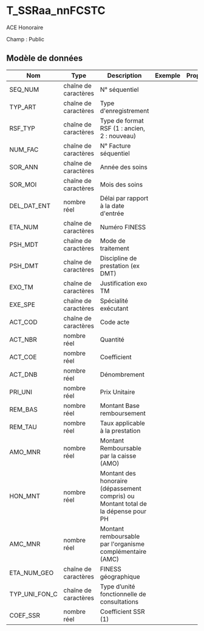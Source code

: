 # T_SSRaa_nnFCSTC

ACE Honoraire

Champ : Public


## Modèle de données

|Nom|Type|Description|Exemple|Propriétés|
|-|-|-|-|-|
|SEQ_NUM|chaîne de caractères|N° séquentiel|||
|TYP_ART|chaîne de caractères|Type d'enregistrement|||
|RSF_TYP|chaîne de caractères|Type de format RSF (1 : ancien, 2 : nouveau)|||
|NUM_FAC|chaîne de caractères|N° Facture séquentiel|||
|SOR_ANN|chaîne de caractères|Année des soins|||
|SOR_MOI|chaîne de caractères|Mois des soins|||
|DEL_DAT_ENT|nombre réel|Délai par rapport à la date d'entrée|||
|ETA_NUM|chaîne de caractères|Numéro FINESS|||
|PSH_MDT|chaîne de caractères|Mode de traitement|||
|PSH_DMT|chaîne de caractères|Discipline de prestation (ex DMT)|||
|EXO_TM|chaîne de caractères|Justification exo TM|||
|EXE_SPE|chaîne de caractères|Spécialité exécutant|||
|ACT_COD|chaîne de caractères|Code acte|||
|ACT_NBR|nombre réel|Quantité|||
|ACT_COE|nombre réel|Coefficient|||
|ACT_DNB|nombre réel|Dénombrement|||
|PRI_UNI|nombre réel|Prix Unitaire|||
|REM_BAS|nombre réel|Montant Base remboursement|||
|REM_TAU|nombre réel|Taux applicable à la prestation|||
|AMO_MNR|nombre réel|Montant Remboursable par la caisse (AMO)|||
|HON_MNT|nombre réel|Montant des honoraire (dépassement compris) ou Montant total de la dépense pour PH|||
|AMC_MNR|nombre réel|Montant remboursable par l'organisme complémentaire (AMC)|||
|ETA_NUM_GEO|chaîne de caractères|FINESS géographique|||
|TYP_UNI_FON_C|chaîne de caractères|Type d’unité fonctionnelle de consultations|||
|COEF_SSR|nombre réel|Coefficient SSR (1)|||
